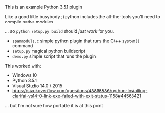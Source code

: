 This is an example Python 3.5.1 plugin

Like a good little busybody ;) python includes the all-the-tools you'll need to compile native modules.

... so `python setup.py build` should *just work* for you.

- `spammodule.c` simple python plugin that runs the C/++ `system()` command
- `setup.py` magical python buildscript
- `demo.py` simple script that runs the plugin

This worked with;
- Windows 10
- Python 3.5.1
- Visual Studio 14.0 / 2015
- https://stackoverflow.com/questions/43858836/python-installing-clarifai-vs14-0-link-exe-failed-with-exit-status-1158#44563421

... but I'm not sure how portable it is at this point
